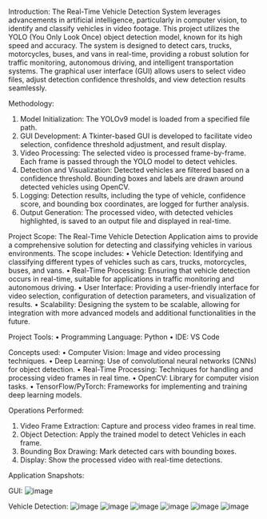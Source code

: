 Introduction:
The Real-Time Vehicle Detection System leverages advancements in artificial intelligence, particularly in computer vision, to identify and classify vehicles in video footage. This project utilizes the YOLO (You Only Look Once) object detection model, known for its high speed and accuracy. The system is designed to detect cars, trucks, motorcycles, buses, and vans in real-time, providing a robust solution for traffic monitoring, autonomous driving, and intelligent transportation systems. The graphical user interface (GUI) allows users to select video files, adjust detection confidence thresholds, and view detection results seamlessly.

Methodology:
1)	Model Initialization:
The YOLOv9 model is loaded from a specified file path.
2)	GUI Development:
A Tkinter-based GUI is developed to facilitate video selection, confidence threshold adjustment, and result display.
3)	Video Processing:
The selected video is processed frame-by-frame. Each frame is passed through the YOLO model to detect vehicles.
4)	Detection and Visualization:
Detected vehicles are filtered based on a confidence threshold. Bounding boxes and labels are drawn around detected vehicles using OpenCV.
5)	Logging: 
Detection results, including the type of vehicle, confidence score, and bounding box coordinates, are logged for further analysis.
6)	Output Generation:
The processed video, with detected vehicles highlighted, is saved to an output file and displayed in real-time.

Project Scope:
The Real-Time Vehicle Detection Application aims to provide a comprehensive solution for detecting and classifying vehicles in various environments. The scope includes:
•	Vehicle Detection: Identifying and classifying different types of vehicles such as cars, trucks, motorcycles, buses, and vans.
•	Real-Time Processing: Ensuring that vehicle detection occurs in real-time, suitable for applications in traffic monitoring and autonomous driving.
•	User Interface: Providing a user-friendly interface for video selection, configuration of detection parameters, and visualization of results.
•	Scalability: Designing the system to be scalable, allowing for integration with more advanced models and additional functionalities in the future.

Project Tools:
•	Programming Language: Python
•	IDE: VS Code

Concepts used:
•	Computer Vision: Image and video processing techniques.
•	Deep Learning: Use of convolutional neural networks (CNNs) for object detection.
•	Real-Time Processing: Techniques for handling and processing video frames in real time.
•	OpenCV: Library for computer vision tasks.
•	TensorFlow/PyTorch: Frameworks for implementing and training deep learning models.

Operations Performed:
1)	Video Frame Extraction: Capture and process video frames in real time.
2)	Object Detection: Apply the trained model to detect Vehicles in each frame.
3)	Bounding Box Drawing: Mark detected cars with bounding boxes.
4)	Display: Show the processed video with real-time detections.

Application Snapshots:

GUI:
![image](https://github.com/user-attachments/assets/7553188d-6b40-424d-a953-22e6f5e641a3)

Vehicle Detection:
![image](https://github.com/user-attachments/assets/6d5ca58d-bf01-4a52-9220-96d644871b1c)
![image](https://github.com/user-attachments/assets/3b509ce3-496c-46fa-bfac-3176bd114d69)
![image](https://github.com/user-attachments/assets/714b3b10-18c8-419b-b6d3-097a2eab6c57)
![image](https://github.com/user-attachments/assets/73eeb643-6d2a-47f4-9aed-126a98927f15)
![image](https://github.com/user-attachments/assets/d06e829a-1acb-42ff-9972-ba5c59abb580)
![image](https://github.com/user-attachments/assets/4a741725-62e7-4486-89b9-b588c849e011)






